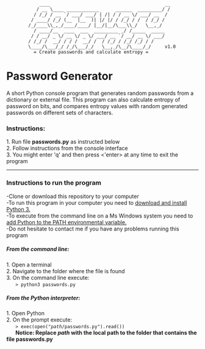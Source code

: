                 ____                                          __
               / __ \____ ____________      ______  _________/ /
              / /_/ / __ `/ ___/ ___/ | /| / / __ \/ ___/ __  / 
             / ____/ /_/ (__  |__  )| |/ |/ / /_/ / /  / /_/ /  
            /_/____\\_,_/____/____/ |__/|__/\___\\_/   \__,_/   
              / ____/__  ____  ___  _________ _/ /_____  _____  
             / / __/ _ \/ __ \/ _ \/ ___/ __ `/ __/ __ \/ ___/  
            / /_/ /  __/ / / /  __/ /  / /_/ / /_/ /_/ / /      
            \____/\___/_/ /_/\___/_/   \__,_/\__/\____/_/     v1.0
              = Create passwords and calculate entropy =                                   
   
<h1>Password Generator</h1>

A short Python console program that generates random passwords from a dictionary or external file. This program can also calculate entropy of password on bits, and compares entropy values with random generated passwords on different sets of characters. <br>
<h3>Instructions:</h3>
1. Run file <b>passwords.py</b> as instructed below<br>
2. Follow instructions from the console interface <br>
3. You might enter 'q' and then press <'enter> at any time to exit the program

<hr>

<h3>Instructions to run the program</h3>
-Clone or download this repository to your computer <br>
-To run this program in your computer you need to <a href="https://www.python.org/downloads/">download and install Python 3.</a><br>
-To execute from the command line on a Ms Windows system you need to <a href="https://docs.python.org/2/using/windows.html">add Python to the PATH environmental variable.</a><br>
-Do not hesitate to contact me if you have any problems running this program <br>

<h5>From the command line:</h5>
1. Open a terminal <br>
2. Navigate to the folder where the file is found <br>
3. On the command line execute: <br>
&nbsp &nbsp &nbsp <code>> python3 passwords.py </code> <br>

<h5>From the Python interpreter:</h5>
1. Open Python <br>
2. On the prompt execute: <br>
&nbsp &nbsp &nbsp <code>> exec(open("<i>path</i>/passwords.py").read())</code> <br>
&nbsp &nbsp &nbsp <b>Notice: Replace <i>path</i> with the local path to the folder that contains the file passwords.py</b> <br>